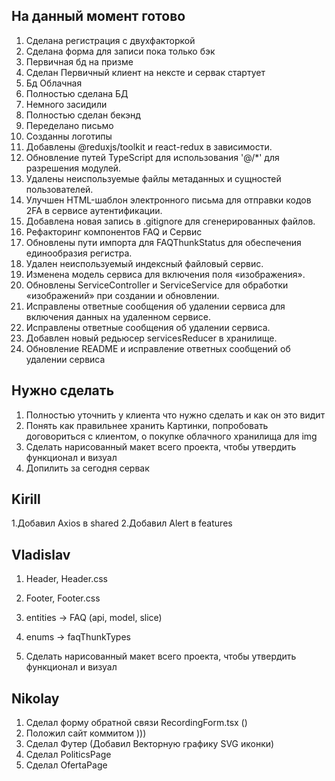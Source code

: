 ## На данный момент готово 

1. Сделана регистрация с двухфакторкой
2. Сделана форма для записи пока только бэк
3. Первичная бд на призме
4. Сделан Первичный клиент на нексте и сервак стартует
5. Бд Облачная
6. Полностью сделана БД
7. Немного засидили
8. Полностью сделан бекэнд
9. Переделано письмо
10. Созданны логотипы
11. Добавлены @reduxjs/toolkit и react-redux в зависимости.
12. Обновление путей TypeScript для использования '@/*' для разрешения модулей.
13. Удалены неиспользуемые файлы метаданных и сущностей пользователей.
14. Улучшен HTML-шаблон электронного письма для отправки кодов 2FA в сервисе аутентификации.
15. Добавлена новая запись в .gitignore для сгенерированных файлов.
16. Рефакторинг компонентов FAQ и Сервис
17. Обновлены пути импорта для FAQThunkStatus для обеспечения единообразия регистра. 
18. Удален неиспользуемый индексный файловый сервис. 
19. Изменена модель сервиса для включения поля «изображения». 
20. Обновлены ServiceController и ServiceService для обработки «изображений» при создании и обновлении. 
21. Исправлены ответные сообщения об удалении сервиса для включения данных на удаленном сервисе.
22. Исправлены ответные сообщения об удалении сервиса.
23. Добавлен новый редьюсер servicesReducer в хранилище.
24. Обновление README и исправление ответных сообщений об удалении сервиса

## Нужно сделать 

1. Полностью уточнить у клиента что нужно сделать и как он это видит 
2. Понять как правильнее хранить Картинки, попробовать договориться с клиентом, о покупке облачного хранилища для img
3. Сделать нарисованный макет всего проекта, чтобы утвердить функционал и визуал
4. Допилить за сегодня сервак

## Kirill
1.Добавил Axios в shared
2.Добавил Alert в features

## Vladislav
1. Header, Header.css
2. Footer, Footer.css
3. entities -> FAQ (api, model, slice)
4. enums -> faqThunkTypes


3. Сделать нарисованный макет всего проекта, чтобы утвердить функционал и визуал

## Nikolay

1. Сделал форму обратной связи RecordingForm.tsx ()
2. Положил сайт коммитом )))
3. Сделал Футер (Добавил Векторную графику SVG иконки)
4. Сделал PoliticsPage
5. Сделал ОfertaPage

